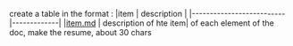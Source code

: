 create a table in the format :
|item                      | description |
|--------------------------|-------------|
|[item.md](/docs/item.md)  | description of hte item|
of each element of the doc, make the resume, about 30 chars